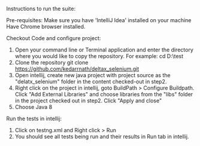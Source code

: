 Instructions to run the suite:

Pre-requisites:
Make sure you have 'IntelliJ Idea' installed on your machine
Have Chrome browser installed.

Checkout Code and configure project:
1. Open your command line or Terminal application and enter the directory where you would like to copy the repository. 
    For example: cd D:\test
2. Clone the repository
     git clone https://github.com/kedarrnath/deltax_selenium.git
3. Open intellij, create new java project with project source as the "delatx_selenium" folder in the content checked-out in step2. 
4. Right click on the project in intellij, goto BuildPath > Configure Buildpath. Click "Add External Libraries" and choose libraries from the "libs" folder in the project checked out in step2. Click "Apply and close"
5. Choose Java 8

Run the tests in intellij:
1. Click on testng.xml and Right click > Run
2. You should see all tests being run and their results in Run tab in intellij.
